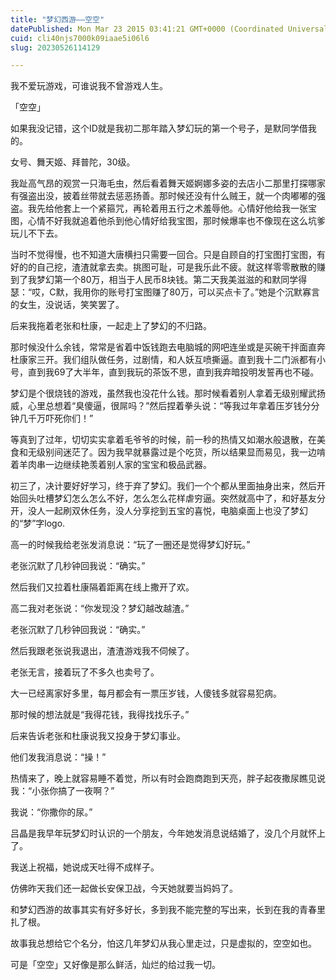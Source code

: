 ```yaml
---
title: "梦幻西游——空空"
datePublished: Mon Mar 23 2015 03:41:21 GMT+0000 (Coordinated Universal Time)
cuid: cli40njs7000k09iaae5i06l6
slug: 20230526114129

---
```


我不爱玩游戏，可谁说我不曾游戏人生。

「空空」

如果我没记错，这个ID就是我初二那年踏入梦幻玩的第一个号子，是默同学借我的。

女号、舞天姬、拜普陀，30级。

我趾高气昂的观赏一只海毛虫，然后看着舞天姬婀娜多姿的去店小二那里打探哪家有强盗出没，披着丝带就去惩恶扬善。那时候还没有什么贼王，就一个肉嘟嘟的强盗。我先给他套上一个紧箍咒，再轮着用五行之术羞辱他。心情好他给我一张宝图，心情不好我就追着他杀到他心情好给我宝图，那时候爆率也不像现在这么坑爹玩儿不下去。

当时不觉得慢，也不知道大唐横扫只需要一回合。只是自顾自的打宝图打宝图，有好的的自己挖，渣渣就拿去卖。挑图可耻，可是我乐此不疲。就这样零零散散的赚到了我梦幻第一个80万，相当于人民币8块钱。第二天我美滋滋的和默同学得瑟：“哎，C默，我用你的账号打宝图赚了80万，可以买点卡了。”她是个沉默寡言的女生，没说话，笑笑罢了。

后来我拖着老张和杜康，一起走上了梦幻的不归路。

那时候没什么余钱，常常是省着中饭钱跑去电脑城的网吧连坐或是买碗干拌面直奔杜康家三开。我们组队做任务，过剧情，和人妖互喷撕逼。直到我十二门派都有小号，直到我69了大半年，直到我玩的茶饭不思，直到我弃暗投明发誓再也不碰。

梦幻是个很烧钱的游戏，虽然我也没花什么钱。那时候看着别人拿着无级别耀武扬威，心里总想着“臭傻逼，很屌吗？”然后捏着拳头说：“等我过年拿着压岁钱分分钟几千万吓死你们！”

等真到了过年，切切实实拿着毛爷爷的时候，前一秒的热情又如潮水般退散，在美食和无级别间迷茫了。因为我早就暴露过是个吃货，所以结果显而易见，我一边啃着羊肉串一边继续艳羡着别人家的宝宝和极品武器。

初三了，决计要好好学习，终于弃了梦幻。我们一个个都从里面抽身出来，然后开始回头吐槽梦幻怎么怎么不好，怎么怎么花样虐穷逼。突然就高中了，和好基友分开，没人一起刷双休任务，没人分享挖到五宝的喜悦，电脑桌面上也没了梦幻的“梦”字logo.

高一的时候我给老张发消息说：“玩了一圈还是觉得梦幻好玩。”

老张沉默了几秒钟回我说：“确实。”

然后我们又拉着杜康隔着距离在线上撒开了欢。

高二我对老张说：“你发现没？梦幻越改越渣。”

老张沉默了几秒钟回我说：“确实。”

然后我跟老张说我退出，渣渣游戏我不伺候了。

老张无言，接着玩了不多久也卖号了。

大一已经离家好多里，每月都会有一票压岁钱，人傻钱多就容易犯病。

那时候的想法就是“我得花钱，我得找找乐子。”

后来告诉老张和杜康说我又投身于梦幻事业。

他们发我消息说：“操！”

热情来了，晚上就容易睡不着觉，所以有时会跑商跑到天亮，胖子起夜撒尿瞧见说我：“小张你搞了一夜啊？”

我说：“你撒你的尿。”

吕晶是我早年玩梦幻时认识的一个朋友，今年她发消息说结婚了，没几个月就怀上了。

我送上祝福，她说成天吐得不成样子。

仿佛昨天我们还一起做长安保卫战，今天她就要当妈妈了。

和梦幻西游的故事其实有好多好长，多到我不能完整的写出来，长到在我的青春里扎了根。

故事我总想给它个名分，怕这几年梦幻从我心里走过，只是虚拟的，空空如也。

可是「空空」又好像是那么鲜活，灿烂的给过我一切。